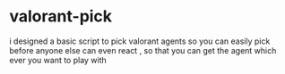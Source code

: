# valorant-pick
i designed a basic script to pick valorant agents so you can easily pick before anyone else can even react , so that you can get the agent which ever you want to play with
